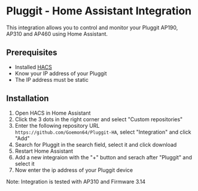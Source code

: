# Pluggit - Home Assistant Integration

This integration allows you to control and monitor your Pluggit AP190, AP310 and AP460 using Home Assistant.

## Prerequisites

- Installed [HACS](https://www.hacs.xyz/docs/use/)
- Know your IP address of your Pluggit
- The IP address must be static

## Installation

1. Open HACS in Home Assistant
2. Click the 3 dots in the right corner and select "Custom repositories"
3. Enter the following repository URL `https://github.com/Goemon64/Pluggit-HA`, select "Integration" and click "Add"
4. Search for Pluggit in the search field, select it and click download
5. Restart Home Assistant
6. Add a new integraion with the "+" button and serach after "Pluggit" and select it
7. Now enter the ip address of your Pluggit device

Note: Integration is tested with AP310 and Firmware 3.14
